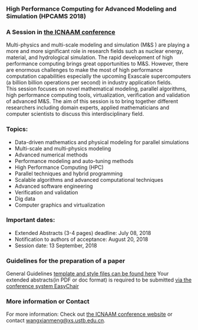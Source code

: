 
### High Performance Computing for Advanced Modeling and Simulation (HPCAMS 2018)

### A Session in [the ICNAAM conference](http://icnaam.org/)

Multi-physics and multi-scale modeling and simulation (M&S ) are playing a more and more significant role in research fields such as nuclear energy, material, and hydrological simulation. The rapid development of high performance computing brings great opportunities to M&S. However, there are enormous challenges to make the most of high performance computation capabilities especially the upcoming Exascale supercomputers (a billion billion operations per second) in industry application fields.    
This session focuses on novel mathematical modeling, parallel algorithms, high performance computing tools, virtualization, verification and validation of advanced M&S. The aim of this session is to bring together different researchers including domain experts, applied mathematicians and computer scientists to discuss this interdisciplinary field.

### Topics:
- Data-driven mathematics and physical modeling for parallel simulations
- Multi-scale and multi-physics modeling
- Advanced numerical methods
-	Performance modeling and auto-tuning methods
-	High Performance Computing (HPC)
-	Parallel techniques and hybrid programming
-	Scalable algorithms and advanced computational techniques
-	Advanced software engineering
-	Verification and validation
-	Dig data
-	Computer graphics and virtualization

### Important dates:
- Extended Abstracts (3-4 pages) deadline: July 08, 2018 
- Notification to authors of acceptance: August 20, 2018
- Session date: 13 September, 2018

### Guidelines for the preparation of a paper
General Guidelines [template and style files can be found here](https://aip.scitation.org/apc/authors/preppapers)
Your extended abstracts(in PDF or doc format) is required to be submitted [via the conference system EasyChair]( https://easychair.org/conferences/?conf=hpcams2018)

### More information or Contact

For more information: Check out  [the ICNAAM conference website](http://icnaam.org/) or contact wangxianmeng@xs.ustb.edu.cn.
